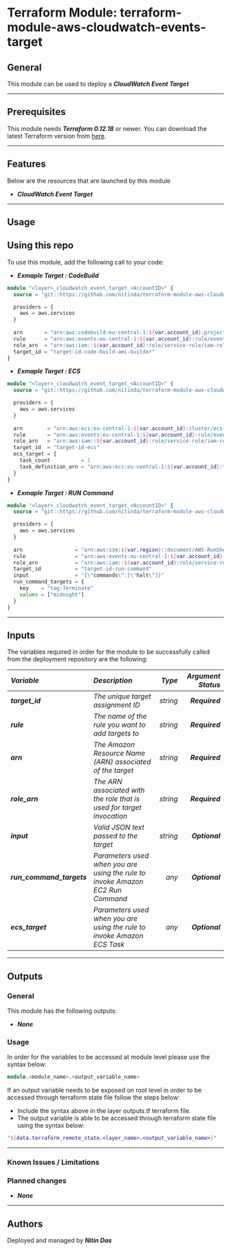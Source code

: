 # Terraform Module: terraform-module-aws-cloudwatch-events-target

## General

This module can be used to deploy a **_CloudWatch Event Target_**

---

## Prerequisites

This module needs **_Terraform 0.12.18_** or newer.
You can download the latest Terraform version from [here](https://www.terraform.io/downloads.html).

---

## Features

Below are the resources that are launched by this module

* **_CloudWatch Event Target_**


---

## Usage

## Using this repo

To use this module, add the following call to your code:

* **_Exmaple Target : CodeBuild_**

```tf
module "<layer>_cloudwatch_event_target_<AccountID>" {
  source = "git::https://github.com/nitinda/terraform-module-aws-cloudwatch-events-target.git?ref=master"

  providers = {
    aws = aws.services
  }
  
  arn       = "arn:aws:codebuild:eu-central-1:${var.account_id}:project/code-build-ami-builder"
  rule      = "arn:aws:events:eu-central-1:${var.account_id}:rule/event_rule"
  role_arn  = "arn:aws:iam::${var.account_id}:role/service-role/iam-role-ami-builder-cloudwatch-events"
  target_id = "target-id-code-build-ami-builder"
}
```

* **_Exmaple Target : ECS_**

```tf
module "<layer>_cloudwatch_event_target_<AccountID>" {
  source = "git::https://github.com/nitinda/terraform-module-aws-cloudwatch-events-target.git?ref=master"

  providers = {
    aws = aws.services
  }
  
  arn        = "arn:aws:ecs:eu-central-1:${var.account_id}:cluster/ecs-services"
  rule       = "arn:aws:events:eu-central-1:${var.account_id}:rule/event_rule"
  role_arn   = "arn:aws:iam::${var.account_id}:role/service-role/iam-role-ami-builder-cloudwatch-events"
  target_id  = "target-id-ecs"
  ecs_target = {
    task_count          = 1
    task_definition_arn = "arn:aws:ecs:eu-central-1:${var.account_id}:task-definition/ecs-task-definition:51"
  }
}
```

* **_Exmaple Target : RUN Command_**

```tf
module "<layer>_cloudwatch_event_target_<AccountID>" {
  source = "git::https://github.com/nitinda/terraform-module-aws-cloudwatch-events-target.git?ref=master"

  providers = {
    aws = aws.services
  }
  
  arn                 = "arn:aws:ssm:${var.region}::document/AWS-RunShellScript"
  rule                = "arn:aws:events:eu-central-1:${var.account_id}:rule/event_rule"
  role_arn            = "arn:aws:iam::${var.account_id}:role/service-role/iam-role-ami-builder-cloudwatch-events"
  target_id           = "target-id-run-command"
  input               = "{\"commands\":[\"halt\"]}"
  run_command_targets = {
    key    = "tag:Terminate"
    values = ["midnight"]
  }
}
```

---

## Inputs

The variables required in order for the module to be successfully called from the deployment repository are the following:


|**_Variable_** | **_Description_** | **_Type_** | **_Argument Status_** |
|:----|:----|-----:|-----:|
| **_target\_id_** | _The unique target assignment ID_ | _string_ | **_Required_** |
| **_rule_** | _The name of the rule you want to add targets to_ | _string_ | **_Required_** |
| **_arn_** | _The Amazon Resource Name (ARN) associated of the target_ | _string_ | **_Required_** |
| **_role\_arn_** | _The ARN associated with the role that is used for target invocation_ | _string_ | **_Required_** |
| **_input_** | _Valid JSON text passed to the target_ | _string_ | **_Optional_** |
| **_run\_command\_targets_** | _Parameters used when you are using the rule to invoke Amazon EC2 Run Command_ | _any_ | **_Optional_** |
| **_ecs\_target_** | _Parameters used when you are using the rule to invoke Amazon ECS Task_ | _any_ | **_Optional_** |



---



## Outputs

### General
This module has the following outputs:

* **_None_**



### Usage
In order for the variables to be accessed at module level please use the syntax below:
```tf
module.<module_name>.<output_variable_name>

```

If an output variable needs to be exposed on root level in order to be accessed through terraform state file follow the steps below:

- Include the syntax above in the layer outputs.tf terraform file.
- The output variable is able to be accessed through terraform state file using the syntax below:
```tf
"${data.terraform_remote_state.<layer_name>.<output_variable_name>}"
```
---


### Known Issues / Limitations

### Planned changes

* **_None_**


---

## Authors

Deployed and managed by **_Nitin Das_**